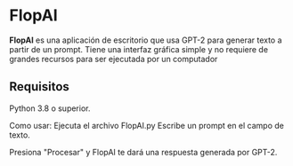# FlopAI
**FlopAI** es una aplicación de escritorio que usa GPT-2 para generar texto a partir de un prompt.
Tiene una interfaz gráfica simple y no requiere de grandes recursos para ser ejecutada por un computador
## Requisitos

Python 3.8 o superior.

Como usar: Ejecuta el archivo FlopAI.py 
Escribe un prompt en el campo de texto.

Presiona "Procesar" y FlopAI te dará una respuesta generada por GPT-2.
